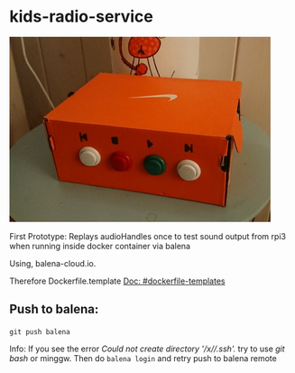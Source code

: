 kids-radio-service
==================

 ![kids radio box](doc/kids-radio-box.png)

First Prototype: Replays audioHandles once to test sound output from rpi3 
when running inside docker container via balena

Using, balena-cloud.io.

Therefore Dockerfile.template [Doc: #dockerfile-templates](https://www.balena.io/docs/learn/develop/dockerfile/#dockerfile-templates)

Push to balena:
--------------

`git push balena`

Info: If you see the error _Could not create directory '/x//.ssh'._ try
to use *git bash* or minggw. Then do `balena login` and retry push to
balena remote
